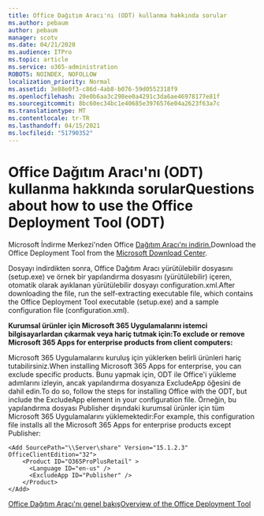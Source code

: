 ```yaml
---
title: Office Dağıtım Aracı'nı (ODT) kullanma hakkında sorular
ms.author: pebaum
author: pebaum
manager: scotv
ms.date: 04/21/2020
ms.audience: ITPro
ms.topic: article
ms.service: o365-administration
ROBOTS: NOINDEX, NOFOLLOW
localization_priority: Normal
ms.assetid: 3e88e0f3-c86d-4ab8-b076-59d0552318f9
ms.openlocfilehash: 20e0b6aa3c298ee0a4291c3da6ae46978177e81f
ms.sourcegitcommit: 8bc60ec34bc1e40685e3976576e04a2623f63a7c
ms.translationtype: MT
ms.contentlocale: tr-TR
ms.lasthandoff: 04/15/2021
ms.locfileid: "51790352"
---
```

# <a name="questions-about-how-to-use-the-office-deployment-tool-odt"></a><span data-ttu-id="75ab3-102">Office Dağıtım Aracı'nı (ODT) kullanma hakkında sorular</span><span class="sxs-lookup"><span data-stu-id="75ab3-102">Questions about how to use the Office Deployment Tool (ODT)</span></span>

<span data-ttu-id="75ab3-103">Microsoft İndirme Merkezi'nden Office [Dağıtım Aracı'nı indirin.](https://go.microsoft.com/fwlink/p/?LinkID=626065)</span><span class="sxs-lookup"><span data-stu-id="75ab3-103">Download the Office Deployment Tool from the [Microsoft Download Center](https://go.microsoft.com/fwlink/p/?LinkID=626065).</span></span>
  
<span data-ttu-id="75ab3-104">Dosyayı indirdikten sonra, Office Dağıtım Aracı yürütülebilir dosyasını (setup.exe) ve örnek bir yapılandırma dosyasını (yürütülebilir) içeren, otomatik olarak ayıklanan yürütülebilir dosyayı configuration.xml.</span><span class="sxs-lookup"><span data-stu-id="75ab3-104">After downloading the file, run the self-extracting executable file, which contains the Office Deployment Tool executable (setup.exe) and a sample configuration file (configuration.xml).</span></span>
  
 <span data-ttu-id="75ab3-105">**Kurumsal ürünler için Microsoft 365 Uygulamalarını istemci bilgisayarlardan çıkarmak veya hariç tutmak için:**</span><span class="sxs-lookup"><span data-stu-id="75ab3-105">**To exclude or remove Microsoft 365 Apps for enterprise products from client computers:**</span></span>
  
<span data-ttu-id="75ab3-106">Microsoft 365 Uygulamalarını kuruluş için yüklerken belirli ürünleri hariç tutabilirsiniz.</span><span class="sxs-lookup"><span data-stu-id="75ab3-106">When installing Microsoft 365 Apps for enterprise, you can exclude specific products.</span></span> <span data-ttu-id="75ab3-107">Bunu yapmak için, ODT ile Office'i yükleme adımlarını izleyin, ancak yapılandırma dosyanıza ExcludeApp öğesini de dahil edin.</span><span class="sxs-lookup"><span data-stu-id="75ab3-107">To do so, follow the steps for installing Office with the ODT, but include the ExcludeApp element in your configuration file.</span></span> <span data-ttu-id="75ab3-108">Örneğin, bu yapılandırma dosyası Publisher dışındaki kurumsal ürünler için tüm Microsoft 365 Uygulamalarını yüklemektedir:</span><span class="sxs-lookup"><span data-stu-id="75ab3-108">For example, this configuration file installs all the Microsoft 365 Apps for enterprise products except Publisher:</span></span>
  
```
<Add SourcePath="\\Server\share" Version="15.1.2.3" OfficeClientEdition="32">
    <Product ID="O365ProPlusRetail" >
      <Language ID="en-us" />
      <ExcludeApp ID="Publisher" />
    </Product>
</Add>
```

[<span data-ttu-id="75ab3-109">Office Dağıtım Aracı'nı genel bakış</span><span class="sxs-lookup"><span data-stu-id="75ab3-109">Overview of the Office Deployment Tool</span></span>](https://docs.microsoft.com/deployoffice/overview-office-deployment-tool)
  

